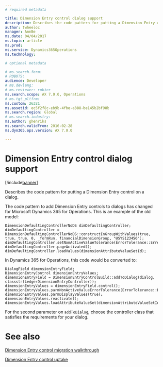```yaml
---
# required metadata

title: Dimension Entry control dialog support
description: Describes the code pattern for putting a Dimension Entry control on a dialog.
author: twheeloc
manager: AnnBe
ms.date: 04/04/2017
ms.topic: article
ms.prod: 
ms.service: Dynamics365Operations
ms.technology: 

# optional metadata

# ms.search.form: 
# ROBOTS: 
audience: Developer
# ms.devlang: 
# ms.reviewer: robinr
ms.search.scope: AX 7.0.0, Operations
# ms.tgt_pltfrm: 
ms.custom: 26321
ms.assetid: ec5f2f8c-eb9b-4fbe-a388-be145b2bf98b
ms.search.region: Global
# ms.search.industry: 
ms.author: ghenriks
ms.search.validFrom: 2016-02-28
ms.dyn365.ops.version: AX 7.0.0

---
```


# Dimension Entry control dialog support

[!include[banner](../includes/banner.md)]


Describes the code pattern for putting a Dimension Entry control on a dialog.

The code pattern to add Dimension Entry controls to dialogs has changed for Microsoft Dynamics 365 for Operations. This is an example of the old model:

    DimensionDefaultingControllerNoDS dimDefaultingController;
    dimDefaultingController = DimensionDefaultingControllerNoDS::constructInGroupWithValues(true, true, true, 0, _formRun, financialDimensionGroup, "@SYS123456");
    dimDefaultingController.setNonActiveValueTolerance(ErrorTolerance::Error);
    dimDefaultingController.pageActivated();
    dimDefaultingController.loadValues(dimensionAttributeValueSetId);

In Dynamics 365 for Operations, this code would be converted to:

    DialogField dimensionEntryField;
    DimensionEntryControl dimensionEntryValues;
    dimensionEntryField = DimensionEntryControlBuild::addToDialog(dialog, classstr(LedgerDimensionEntryController));
    dimensionEntryValues = dimensionEntryField.control();
    dimensionEntryValues.parmNonActiveValueErrorTolerance(ErrorTolerance::Error);
    dimensionEntryValues.parmDisplayValues(true);
    dimensionEntryValues.reactivate();
    dimensionEntryValues.loadAttributeValueSet(dimensionAttributeValueSetId);

For the second parameter on `addToDialog`, choose the controller class that satisfies the requirements for your dialog.

# See also

[Dimension Entry control migration walkthrough](dimension-entry-control-migration.md)

[Dimension Entry control uptake](dimension-entry-control-uptake.md)



